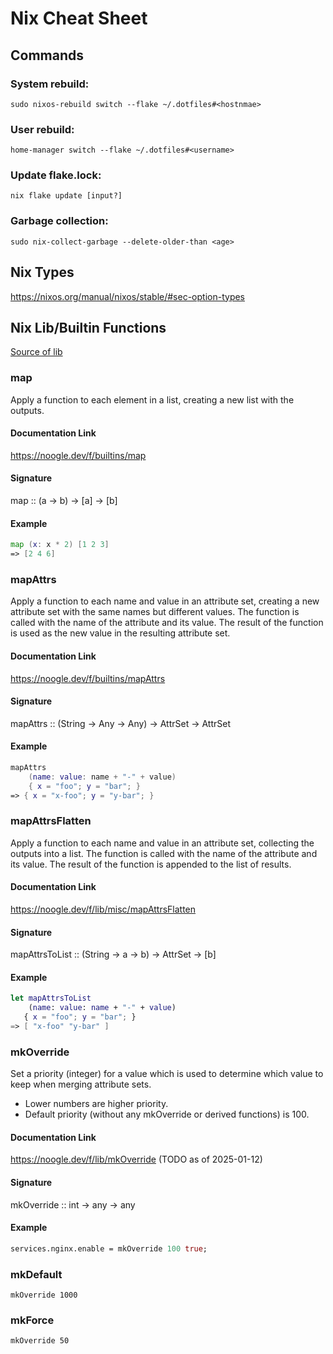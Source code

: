 # Nix Cheat Sheet

## Commands

### System rebuild:
`sudo nixos-rebuild switch --flake ~/.dotfiles#<hostnmae>`

### User rebuild:
`home-manager switch --flake ~/.dotfiles#<username>`

### Update flake.lock:
`nix flake update [input?]`

### Garbage collection:
`sudo nix-collect-garbage --delete-older-than <age>`

## Nix Types

https://nixos.org/manual/nixos/stable/#sec-option-types

## Nix Lib/Builtin Functions

[Source of lib](https://github.com/NixOS/nixpkgs/blob/9dfcba812aa0f4dc374acfe0600d591885f4e274/lib/modules.nix)

### map

Apply a function to each element in a list, creating a new list with the outputs.

#### Documentation Link
https://noogle.dev/f/builtins/map

#### Signature
map :: (a -> b) -> [a] -> [b]

#### Example
```nix
map (x: x * 2) [1 2 3]
=> [2 4 6]
```

### mapAttrs

Apply a function to each name and value in an attribute set, creating a new attribute set with the same names but different values.
The function is called with the name of the attribute and its value. The result of the function is used as the new value in the resulting attribute set.

#### Documentation Link
https://noogle.dev/f/builtins/mapAttrs

#### Signature
mapAttrs :: (String -> Any -> Any) -> AttrSet -> AttrSet

#### Example
```nix
mapAttrs
    (name: value: name + "-" + value)
    { x = "foo"; y = "bar"; }
=> { x = "x-foo"; y = "y-bar"; }
```

### mapAttrsFlatten

Apply a function to each name and value in an attribute set, collecting the outputs into a list.
The function is called with the name of the attribute and its value. The result of the function is appended to the list of results.

#### Documentation Link
https://noogle.dev/f/lib/misc/mapAttrsFlatten

#### Signature
mapAttrsToList :: (String -> a -> b) -> AttrSet -> [b]

#### Example
```nix
let mapAttrsToList
    (name: value: name + "-" + value)
   { x = "foo"; y = "bar"; }
=> [ "x-foo" "y-bar" ]
```

### mkOverride

Set a priority (integer) for a value which is used to determine which value to keep when merging attribute sets.
- Lower numbers are higher priority.
- Default priority (without any mkOverride or derived functions) is 100.

#### Documentation Link

https://noogle.dev/f/lib/mkOverride (TODO as of 2025-01-12)

#### Signature
mkOverride :: int -> any -> any

#### Example

```nix
services.nginx.enable = mkOverride 100 true;
```

### mkDefault

`mkOverride 1000`

### mkForce

`mkOverride 50`
